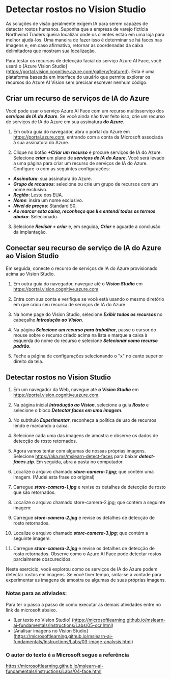 # Detectar rostos no Vision Studio
As soluções de visão geralmente exigem IA para serem capazes de detectar rostos humanos. Suponha que a empresa de varejo fictícia Northwind Traders queira localizar onde os clientes estão em uma loja para melhor ajudá-los. Uma maneira de fazer isso é determinar se há faces nas imagens e, em caso afirmativo, retornar as coordenadas da caixa delimitadora que mostram sua localização.

Para testar os recursos de detecção facial do serviço Azure AI Face, você usará o [Azure Vision Studio] (https://portal.vision.cognitive.azure.com/gallery/featured). Esta é uma plataforma baseada em interface do usuário que permite explorar os recursos do Azure AI Vision sem precisar escrever nenhum código.

## Criar um recurso de serviços de IA do Azure
Você pode usar o serviço Azure AI Face com um recurso multisserviço dos ***serviços de IA do Azure***. Se você ainda não tiver feito isso, crie um recurso de serviços de IA do Azure em sua assinatura ***do Azure***.

1. Em outra guia do navegador, abra o portal do Azure em <https://portal.azure.com>, entrando com a conta da Microsoft associada à sua assinatura do Azure.

2. Clique no botão ***+Criar um recurso*** e procure serviços de IA do Azure. Selecione ***criar*** um plano de ***serviços de IA do Azure***. Você será levado a uma página para criar um recurso de serviços de IA do Azure. Configure-o com as seguintes configurações:

- ***Assinatura***: sua assinatura do Azure.
- ***Grupo de recursos***: selecione ou crie um grupo de recursos com um nome exclusivo.
- ***Região***: Leste dos EUA.
- ***Nome***: insira um nome exclusivo.
- ***Nível de preços***: Standard S0.
- ***Ao marcar esta caixa, reconheço que li e entendi todos os termos abaixo***: Selecionado.
3. Selecione ***Revisar + criar*** e, em seguida, ***Criar*** e aguarde a conclusão da implantação.

## Conectar seu recurso de serviço de IA do Azure ao Vision Studio
Em seguida, conecte o recurso de serviços de IA do Azure provisionado acima ao Vision Studio.

1. Em outra guia do navegador, navegue até o ***Vision Studio*** em <https://portal.vision.cognitive.azure.com>.

2. Entre com sua conta e verifique se você está usando o mesmo diretório em que criou seu recurso de serviços de IA do Azure.

3. Na home page do Vision Studio, selecione ***Exibir todos os recursos*** no cabeçalho ***Introdução ao Vision***.

4. Na página ***Selecione um recurso para trabalhar***, passe o cursor do mouse sobre o recurso criado acima na lista e marque a caixa à esquerda do nome do recurso e selecione ***Selecionar como recurso padrão.***

5. Feche a página de configurações selecionando o "x" no canto superior direito da tela.

## Detectar rostos no Vision Studio
1. Em um navegador da Web, navegue até ***o Vision Studio*** em <https://portal.vision.cognitive.azure.com>.

2. Na página inicial ***Introdução ao Vision***, selecione a guia ***Rosto*** e selecione o bloco ***Detectar faces em uma imagem***.

3. No subtítulo ***Experimentar***, reconheça a política de uso de recursos lendo e marcando a caixa.

4. Selecione cada uma das imagens de amostra e observe os dados de detecção de rosto retornados.

5. Agora vamos tentar com algumas de nossas próprias imagens. Selecione <https://aka.ms/mslearn-detect-faces> para baixar ***detect-faces.zip***. Em seguida, abra a pasta no computador.

6. Localize o arquivo chamado ***store-camera-1.jpg***; que contém uma imagem. (Mudei esta frase do original)

7. Carregue ***store-camera-1.jpg*** e revise os detalhes de detecção de rosto que são retornados.

8. Localize o arquivo chamado store-camera-2.jpg; que contém a seguinte imagem:

9. Carregue ***store-camera-2.jpg*** e revise os detalhes de detecção de rosto retornados.

10. Localize o arquivo chamado ***store-camera-3.jpg***; que contém a seguinte imagem:

11. Carregue ***store-camera-2.jpg*** e revise os detalhes de detecção de rosto retornados. Observe como o Azure AI Face pode detectar rostos parcialmente obscurecidos.

Neste exercício, você explorou como os serviços de IA do Azure podem detectar rostos em imagens. Se você tiver tempo, sinta-se à vontade para experimentar as imagens de amostra ou algumas de suas próprias imagens.


### Notas para as ativiades:
Para ter o passo a passo de como executar as demais atividades entre no link da microsoft abaixo.
- [Ler texto no Vision Studio] (https://microsoftlearning.github.io/mslearn-ai-fundamentals/Instructions/Labs/05-ocr.html)
- [Analisar imagens no Vision Studio] (https://microsoftlearning.github.io/mslearn-ai-fundamentals/Instructions/Labs/03-image-analysis.html)



### O autor do texto é a Microsoft segue a referência

<https://microsoftlearning.github.io/mslearn-ai-fundamentals/Instructions/Labs/04-face.html>




